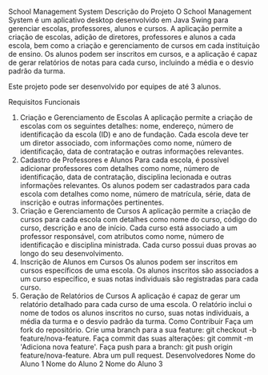 School Management System
Descrição do Projeto
O School Management System é um aplicativo desktop desenvolvido em Java Swing para gerenciar escolas, professores, alunos e cursos. A aplicação permite a criação de escolas, adição de diretores, professores e alunos a cada escola, bem como a criação e gerenciamento de cursos em cada instituição de ensino. Os alunos podem ser inscritos em cursos, e a aplicação é capaz de gerar relatórios de notas para cada curso, incluindo a média e o desvio padrão da turma.

Este projeto pode ser desenvolvido por equipes de até 3 alunos.

Requisitos Funcionais
1. Criação e Gerenciamento de Escolas
A aplicação permite a criação de escolas com os seguintes detalhes: nome, endereço, número de identificação da escola (ID) e ano de fundação.
Cada escola deve ter um diretor associado, com informações como nome, número de identificação, data de contratação e outras informações relevantes.
2. Cadastro de Professores e Alunos
Para cada escola, é possível adicionar professores com detalhes como nome, número de identificação, data de contratação, disciplina lecionada e outras informações relevantes.
Os alunos podem ser cadastrados para cada escola com detalhes como nome, número de matrícula, série, data de inscrição e outras informações pertinentes.
3. Criação e Gerenciamento de Cursos
A aplicação permite a criação de cursos para cada escola com detalhes como nome do curso, código do curso, descrição e ano de início.
Cada curso está associado a um professor responsável, com atributos como nome, número de identificação e disciplina ministrada.
Cada curso possui duas provas ao longo do seu desenvolvimento.
4. Inscrição de Alunos em Cursos
Os alunos podem ser inscritos em cursos específicos de uma escola.
Os alunos inscritos são associados a um curso específico, e suas notas individuais são registradas para cada curso.
5. Geração de Relatórios de Cursos
A aplicação é capaz de gerar um relatório detalhado para cada curso de uma escola.
O relatório inclui o nome de todos os alunos inscritos no curso, suas notas individuais, a média da turma e o desvio padrão da turma.
Como Contribuir
Faça um fork do repositório.
Crie uma branch para a sua feature: git checkout -b feature/nova-feature.
Faça commit das suas alterações: git commit -m 'Adiciona nova feature'.
Faça push para a branch: git push origin feature/nova-feature.
Abra um pull request.
Desenvolvedores
Nome do Aluno 1
Nome do Aluno 2
Nome do Aluno 3
